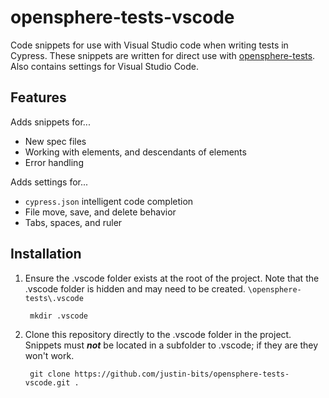 # opensphere-tests-vscode
Code snippets for use with Visual Studio code when writing tests in Cypress.  These snippets are written for direct use with [opensphere-tests](https://github.com/justin-bits/opensphere-tests).  Also contains settings for Visual Studio Code.

## Features
Adds snippets for...
* New spec files
* Working with elements, and descendants of elements
* Error handling

Adds settings for...
* ```cypress.json``` intelligent code completion
* File move, save, and delete behavior
* Tabs, spaces, and ruler

## Installation
1. Ensure the .vscode folder exists at the root of the project. Note that the .vscode folder is hidden and may need to be created. ```\opensphere-tests\.vscode```
        
        mkdir .vscode
  
2. Clone this repository directly to the .vscode folder in the project.  Snippets must ***not*** be located in a subfolder to .vscode; if they are they won't work. 

        git clone https://github.com/justin-bits/opensphere-tests-vscode.git .

